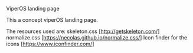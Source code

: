 ViperOS landing page

This a concept viperOS landing page.

The resources used are:
skeleton.css  [http://getskeleton.com/]                                                    
normalize.css [https://necolas.github.io/normalize.css/]
Icon finder for the icons [https://www.iconfinder.com/]
